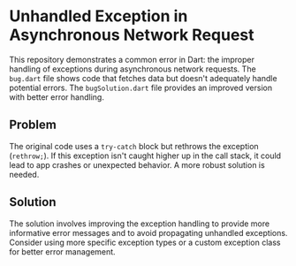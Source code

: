 # Unhandled Exception in Asynchronous Network Request

This repository demonstrates a common error in Dart: the improper handling of exceptions during asynchronous network requests. The `bug.dart` file shows code that fetches data but doesn't adequately handle potential errors.  The `bugSolution.dart` file provides an improved version with better error handling.

## Problem

The original code uses a `try-catch` block but rethrows the exception (`rethrow;`).  If this exception isn't caught higher up in the call stack, it could lead to app crashes or unexpected behavior.  A more robust solution is needed. 

## Solution

The solution involves improving the exception handling to provide more informative error messages and to avoid propagating unhandled exceptions. Consider using more specific exception types or a custom exception class for better error management.
